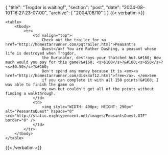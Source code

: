 {
  "title": "Trogdor is waiting!",
  "section": "post",
  "date": "2004-08-10T16:27:23-07:00",
  "archive": [
    "2004/08/10"
  ]
}
{{< verbatim >}}

    <table>
        <tbody>
            <tr>
                <td valign="top">
                    Check out the trailer for <a href="http://homestarrunner.com/pqtrailer.html">Peasant's
                    Quest</a>! You are Rather Dashing, a peasant whose life is destroyed when Trogdor,
                    the Burinator, destroys your thatched hut.&#160; How much would you pay for this game?&#160; <s>$100</s>?&#160;<s>$50</s>? <s>$0.50</s>?&#160;
                    Don't spend any money because it is <em><a href="http://homestarrunner.com/disk4of12.html">free</a>. </em>See
                    if you can complete it with all 150 points!&#160; I was able to finish the game on
                    my own but couldn't get all of the points without finding a walkthrough. 
                </td>
                <td>
                    <img style="WIDTH: 400px; HEIGHT: 290px" alt="PeasantsQuest" hspace="0" src="http://static.eightypercent.net/images/PeasantsQuest.GIF" border="0" /> 
                </td>
            </tr>
        </tbody>
    </table>

{{< /verbatim >}}
